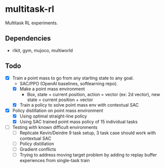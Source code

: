 # multitask-rl

Multitask RL experiments.

## Dependencies

- rlkit, gym, mujoco, multiworld

## Todo

- [x] Train a point mass to go from any starting state to any goal.
  - SAC/PPO (OpenAI baselines, softlearning repo).
  - [x] Make a point mass environment
    - Box, state = current position, action = vector (ex: 2d vector), new state = current position + vector
  - [x] Train a policy to solve point mass env with contextual SAC
- [x] Policy distillation on point mass environment
  - [x] Using optimal straight-line policy
  - [x] Using SAC trained point mass policy of 15 individual tasks
- [ ] Testing with known difficult environments
  - [ ] Replicate Kevin/Deirdre 9 task setup, 3 task case should work with contextual SAC
  - [ ] Policy distillation
  - [ ] Gradient conflicts
  - [ ] Trying to address moving target problem by adding to replay buffer experiences from single-task train

